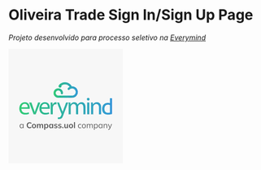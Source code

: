 # Oliveira Trade Sign In/Sign Up Page

_Projeto desenvolvido para processo seletivo na [Everymind](https://www.everymind.com.br)_

![Logo Everymind](assets/everymind-logo.png)
